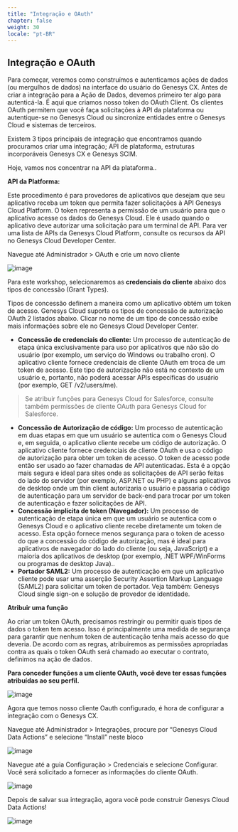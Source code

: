 ```yaml
---
title: "Integração e OAuth"
chapter: false
weight: 30
locale: "pt-BR"
---
```


## Integração e OAuth
Para começar, veremos como construímos e autenticamos ações de dados (ou mergulhos de dados) na interface do usuário do Genesys CX. Antes de criar a integração para a Ação de Dados, devemos primeiro ter algo para autenticá-la. É aqui que criamos nosso token do OAuth Client. Os clientes OAuth permitem que você faça solicitações à API da plataforma ou autentique-se no Genesys Cloud ou sincronize entidades entre o Genesys Cloud e sistemas de terceiros.

Existem 3 tipos principais de integração que encontramos quando procuramos criar uma integração; API de plataforma, estruturas incorporáveis Genesys CX e Genesys SCIM.

 Hoje, vamos nos concentrar na API da plataforma..

**API da Platforma:**

Este procedimento é para provedores de aplicativos que desejam que seu aplicativo receba um token que permita fazer solicitações à API Genesys Cloud Platform. O token representa a permissão de um usuário para que o aplicativo acesse os dados do Genesys Cloud. Ele é usado quando o aplicativo deve autorizar uma solicitação para um terminal de API. Para ver uma lista de APIs da Genesys Cloud Platform, consulte os recursos da API no Genesys Cloud Developer Center.

Navegue até Administrador > OAuth e crie um novo cliente

![image](/images/auth1.PNG)

Para este workshop, selecionaremos as **credenciais do cliente** abaixo dos tipos de concessão (Grant Types). 

Tipos de concessão definem a maneira como um aplicativo obtém um token de acesso. Genesys Cloud suporta os tipos de concessão de autorização OAuth 2 listados abaixo. Clicar no nome de um tipo de concessão exibe mais informações sobre ele no Genesys Cloud Developer Center. 
  * **Concessão de credenciais do cliente:** Um processo de autenticação de etapa única exclusivamente para uso por aplicativos que não são do usuário (por exemplo, um serviço do Windows ou trabalho cron). O aplicativo cliente fornece credenciais de cliente OAuth em troca de um token de acesso. Este tipo de autorização não está no contexto de um usuário e, portanto, não poderá acessar APIs específicas do usuário (por exemplo, GET /v2/users/me). 
> Se atribuir funções para Genesys Cloud for Salesforce, consulte também permissões de cliente OAuth para Genesys Cloud for Salesforce.  
  * **Concessão de Autorização de código:** Um processo de autenticação em duas etapas em que um usuário se autentica com o Genesys Cloud e, em seguida, o aplicativo cliente recebe um código de autorização. O aplicativo cliente fornece credenciais de cliente OAuth e usa o código de autorização para obter um token de acesso. O token de acesso pode então ser usado ao fazer chamadas de API autenticadas. Esta é a opção mais segura e ideal para sites onde as solicitações de API serão feitas do lado do servidor (por exemplo, ASP.NET ou PHP) e alguns aplicativos de desktop onde um thin client autorizaria o usuário e passaria o código de autenticação para um servidor de back-end para trocar por um token de autenticação e fazer solicitações de API. 
  * **Concessão implícita de token (Navegador):** Um processo de autenticação de etapa única em que um usuário se autentica com o Genesys Cloud e o aplicativo cliente recebe diretamente um token de acesso. Esta opção fornece menos segurança para o token de acesso do que a concessão do código de autorização, mas é ideal para aplicativos de navegador do lado do cliente (ou seja, JavaScript) e a maioria dos aplicativos de desktop (por exemplo, .NET WPF/WinForms ou programas de desktop Java).. 
  * **Portador SAML2:** Um processo de autenticação em que um aplicativo cliente pode usar uma asserção Security Assertion Markup Language (SAML2) para solicitar um token de portador. Veja também: Genesys Cloud single sign-on e solução de provedor de identidade.

**Atribuir uma função**

Ao criar um token OAuth, precisamos restringir ou permitir quais tipos de dados o token tem acesso. Isso é principalmente uma medida de segurança para garantir que nenhum token de autenticação tenha mais acesso do que deveria. De acordo com as regras, atribuiremos as permissões apropriadas contra as quais o token OAuth será chamado ao executar o contrato, definimos na ação de dados.

**Para conceder funções a um cliente OAuth, você deve ter essas funções atribuídas ao seu perfil.**

![image](/images/auth2.PNG)

Agora que temos nosso cliente Oauth configurado, é hora de configurar a integração com o Genesys CX.

Navegue até Administrador > Integrações, procure por “Genesys Cloud Data Actions” e selecione “Install” neste bloco

![image](/images/auth3.PNG)

Navegue até a guia Configuração > Credenciais e selecione Configurar. Você será solicitado a fornecer as informações do cliente OAuth.

![image](/images/auth4.PNG)

Depois de salvar sua integração, agora você pode construir Genesys Cloud Data Actions!

![image](/images/integrationactive.PNG)

